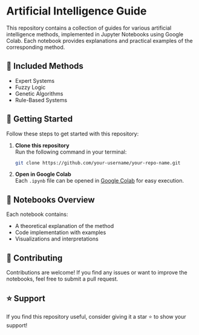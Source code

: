 # Artificial Intelligence Guide

This repository contains a collection of guides for various artificial intelligence methods, implemented in Jupyter Notebooks using Google Colab. Each notebook provides explanations and practical examples of the corresponding method.

## 📌 Included Methods
- Expert Systems
- Fuzzy Logic
- Genetic Algorithms
- Rule-Based Systems

## 🚀 Getting Started
Follow these steps to get started with this repository:

1. **Clone this repository**  
   Run the following command in your terminal:
   ```bash
   git clone https://github.com/your-username/your-repo-name.git
   ```
2. **Open in Google Colab**  
   Each `.ipynb` file can be opened in [Google Colab](https://colab.research.google.com/) for easy execution.

## 📄 Notebooks Overview
Each notebook contains:
- A theoretical explanation of the method
- Code implementation with examples
- Visualizations and interpretations

## 📢 Contributing
Contributions are welcome! If you find any issues or want to improve the notebooks, feel free to submit a pull request.

## ⭐ Support
If you find this repository useful, consider giving it a star ⭐ to show your support!

